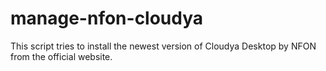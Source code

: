 # manage-nfon-cloudya
This script tries to install the newest version of Cloudya Desktop by NFON from the official website.
